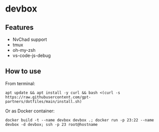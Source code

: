 # devbox

## Features

- NvChad support
- tmux
- oh-my-zsh
- vs-code-js-debug

## How to use

From terminal:

`apt update && apt install -y curl && bash <(curl -s https://raw.githubusercontent.com/gpt-partners/dotfiles/main/install.sh)`

Or as Docker container:

`docker build -t --name devbox devbox .; docker run -p 23:22 --name devbox -d devbox; ssh -p 23 root@hostname`
